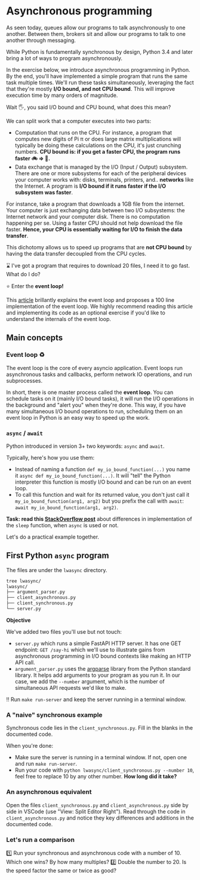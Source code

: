 # Asynchronous programming

As seen today, queues allow our programs to talk asynchronously to one another. Between them, brokers sit and allow our programs to talk to one another through messaging.

While Python is fundamentally synchronous by design, Python 3.4 and later bring a lot of ways to program asynchronously.

In the exercise below, we introduce asynchronous programming in Python. By the end, you'll have implemented a simple program that runs the same task multiple times. We'll run these tasks simultaneously, leveraging the fact that they're mostly **I/O bound, and not CPU bound**. This will improve execution time by many orders of magnitude.

Wait 🖐️, you said I/O bound and CPU bound, what does this mean?

We can split work that a computer executes into two parts:

- Computation that runs on the CPU. For instance, a program that computes new digits of Pi π or does large matrix multiplications will typically be doing these calculations on the CPU, it's just crunching numbers. **CPU bound is: if you get a faster CPU, the program runs faster 🚲 => 🛵.**
- Data exchange that is managed by the I/O (Input / Output) subsystem. There are one or more subsystems for each of the peripheral devices your computer works with: disks, terminals, printers, and.. **networks** like the Internet. A program is **I/O bound if it runs faster if the I/O subsystem was faster**.

For instance, take a program that downloads a 1GB file from the internet. Your computer is just exchanging data between two I/O subsystems: the Internet network and your computer disk. There is no computation happening per se. Using a faster CPU should not help download the file faster. **Hence, your CPU is essentially waiting for I/O to finish the data transfer**.

This dichotomy allows us to speed up programs that are **not CPU bound** by having the data transfer decoupled from the CPU cycles.

⌛ I've got a program that requires to download 20 files, I need it to go fast. What do I do?

⭐ Enter the **event loop!**

This [article](https://iximiuz.com/en/posts/explain-event-loop-in-100-lines-of-code/) brillantly explains the event loop and proposes a 100 line implementation of the event loop. We highly recommend reading this article and implementing its code as an optional exercise if you'd like to understand the internals of the event loop.

## Main concepts

### Event loop ♻️

The event loop is the core of every asyncio application. Event loops run asynchronous tasks and callbacks, perform network IO operations, and run subprocesses.

In short, there is one master process called the **event loop**. You can schedule tasks on it (mainly I/O bound tasks), it will run the I/O operations in the background and "alert you" when they're done. This way, if you have many simultaneous I/O bound operations to run, scheduling them on an event loop in Python is an easy way to speed up the work.

### `async` / `await`

Python introduced in version 3+ two keywords: `async` and `await`.

Typically, here's how you use them:

- Instead of naming a function `def my_io_bound_function(...)` you name it `async def my_io_bound_function(...)`. It will "tell" the Python interpreter this function is mostly I/O bound and can be run on an event loop.
- To call this function and wait for its returned value, you don't just call it `my_io_bound_function(arg1, arg2)` but you prefix the call with `await`: `await my_io_bound_function(arg1, arg2)`.

**Task: read this [StackOverflow post](https://stackoverflow.com/a/53420574)** about differences in implementation of the `sleep` function, when `async` is used or not.

Let's do a practical example together.

## First Python `async` program

The files are under the `lwasync` directory.

```bash
tree lwasync/
lwasync/
├── argument_parser.py
├── client_asynchronous.py
├── client_synchronous.py
└── server.py
```

**Objective**

We've added two files you'll use but not touch:

- `server.py` which runs a simple FastAPI HTTP server. It has one GET endpoint: `GET /say-hi` which we'll use to illustrate gains from asynchronous programming in I/O bound contexts like making an HTTP API call.
- `argument_parser.py` uses the [argparse](https://docs.python.org/3/library/argparse.html) library from the Python standard library. It helps add arguments to your program as you run it. In our case, we add the `--number` argument, which is the number of simultaneous API requests we'd like to make.

‼️ Run `make run-server` and keep the server running in a terminal window.

### A "naive" synchronous example

Synchronous code lies in the `client_synchronous.py`. Fill in the blanks in the documented code.

When you're done:
- Make sure the server is running in a terminal window. If not, open one and run `make run-server`.
- Run your code with `python lwasync/client_synchronous.py --number 10`, feel free to replace 10 by any other number. **How long did it take?** 

### An asynchronous equivalent

Open the files `client_synchronous.py` and `client_asynchronous.py` side by side in VSCode (use "View: Split Editor Right"). Read through the code in `client_asynchronous.py` and notice they key differences and additions in the documented code.

### Let's run a comparison

1️⃣ Run your synchronous and asynchronous code with a number of 10. Which one wins? By how many multiples?
2️⃣ Double the number to 20. Is the speed factor the same or twice as good?
